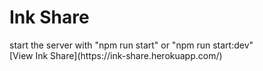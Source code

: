 <h1>Ink Share</h1>
<div>
  start the server with "npm run start" or "npm run start:dev"
</div>
[View Ink Share](https://ink-share.herokuapp.com/)
